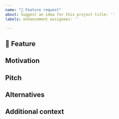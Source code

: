 ```yaml
---
name: "🚀 Feature request"
about: Suggest an idea for this project title: ''
labels: enhancement assignees: ''

---
```


## 🚀 Feature

<!-- A clear and concise description of the feature proposal -->

## Motivation

<!-- Please outline the motivation for the proposal. Is your feature request related to a problem? 
e.g., I'm always frustrated when [...]. If this is related to another GitHub issue, please link here too -->

## Pitch

<!-- A clear and concise description of what you want to happen. -->

## Alternatives

<!-- A clear and concise description of any alternative solutions or features you've considered, if any. -->

## Additional context

<!-- Add any other context or screenshots about the feature request here. -->
